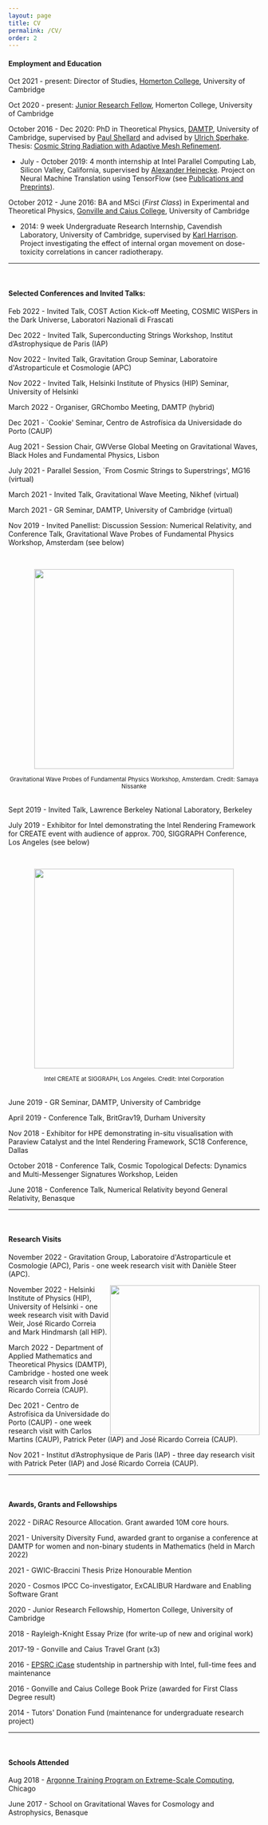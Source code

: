 ```yaml
---
layout: page
title: CV
permalink: /CV/
order: 2
---
```


#### __Employment and Education__

Oct 2021 - present:  Director of Studies, [Homerton College](https://www.homerton.cam.ac.uk/), University of Cambridge

Oct 2020 - present:  [Junior Research Fellow](https://www.homerton.cam.ac.uk/people/amelia-drew), Homerton College, University of Cambridge

October 2016 - Dec 2020:  PhD in Theoretical Physics, [DAMTP](https://www.damtp.cam.ac.uk/), University of Cambridge, supervised by [Paul Shellard](http://www.damtp.cam.ac.uk/person/eps1) and advised by [Ulrich Sperhake](https://www.damtp.cam.ac.uk/person/us248). Thesis: [Cosmic String Radiation with Adaptive Mesh Refinement](https://www.repository.cam.ac.uk/handle/1810/322596).

* July - October 2019: 4 month internship at Intel Parallel Computing Lab, Silicon Valley, California, supervised by [Alexander Heinecke](https://www.intel.com/content/www/us/en/research/researchers/alexander-heinecke.html). Project on Neural Machine Translation using TensorFlow (see [Publications and Preprints](http://localhost:4000/publications/)).

October 2012 - June 2016: BA and MSci (_First Class_) in Experimental and Theoretical Physics, [Gonville and Caius College](https://www.cai.cam.ac.uk/), University of Cambridge

* 2014: 9 week Undergraduate Research Internship, Cavendish Laboratory, University of Cambridge, supervised by [Karl Harrison](https://www.c2d3.cam.ac.uk/directory/466/dr-karl-harrison). Project investigating the effect of internal organ movement on dose-toxicity correlations in cancer radiotherapy.

***

<br/>

#### __Selected Conferences and Invited Talks:__

Feb 2022 - Invited Talk, COST Action Kick-off Meeting, COSMIC WISPers in the Dark Universe, Laboratori Nazionali di Frascati

Dec 2022 - Invited Talk, Superconducting Strings Workshop, Institut d’Astrophysique de Paris (IAP)

Nov 2022 - Invited Talk, Gravitation Group Seminar, Laboratoire d'Astroparticule et Cosmologie (APC)

Nov 2022 - Invited Talk, Helsinki Institute of Physics (HIP)  Seminar, University of Helsinki

March 2022 - Organiser, GRChombo Meeting, DAMTP (hybrid)

Dec 2021 - `Cookie' Seminar, Centro de Astrofísica da Universidade do Porto (CAUP)

Aug 2021 - Session Chair, GWVerse Global Meeting on Gravitational Waves, Black Holes and Fundamental Physics, Lisbon

July 2021 - Parallel Session, `From Cosmic Strings to Superstrings', MG16 (virtual)

March 2021 - Invited Talk, Gravitational Wave Meeting, Nikhef (virtual)

March 2021 - GR Seminar, DAMTP, University of Cambridge (virtual)

Nov 2019 - Invited Panellist: Discussion Session: Numerical Relativity, and Conference Talk, Gravitational Wave Probes of Fundamental Physics Workshop, Amsterdam (see below)

<br/>

<p align="center"><img src="https://amelialdrew.github.io/cv/Amsterdam3.png" width="400" style="float:center"></p>

<div align="center"><sup>Gravitational Wave Probes of Fundamental Physics Workshop, Amsterdam. Credit: Samaya Nissanke</sup> </div>

<br/>

Sept 2019 - Invited Talk, Lawrence Berkeley National Laboratory, Berkeley

July 2019 - Exhibitor for Intel demonstrating the Intel Rendering Framework for CREATE event with audience of approx. 700, SIGGRAPH Conference, Los Angeles (see below)

<br/>

<p align="center"><img src="https://amelialdrew.github.io/cv/SIGGRAPH.jpg" width="400" style="float:center"></p>

<div align="center"><sup>Intel CREATE at SIGGRAPH, Los Angeles. Credit: Intel Corporation</sup> </div>

<br/>

June 2019 - GR Seminar, DAMTP, University of Cambridge

April 2019 - Conference Talk, BritGrav19, Durham University

<!--March 2019 - Talk, Cambridge-LMU Cosmology Meeting, LMU, Munich-->

Nov 2018 - Exhibitor for HPE demonstrating in-situ visualisation with Paraview Catalyst and the Intel Rendering Framework, SC18 Conference, Dallas

October 2018 - Conference Talk, Cosmic Topological Defects: Dynamics and Multi-Messenger Signatures Workshop, Leiden

June 2018 - Conference Talk, Numerical Relativity beyond General Relativity, Benasque

***

<br/>

#### __Research Visits__

November 2022 - Gravitation Group, Laboratoire d'Astroparticule et Cosmologie (APC), Paris - one week research visit with Danièle Steer (APC).

<img src="https://amelialdrew.github.io/cv/Screenshot 2023-01-09 at 10.16.32.png" width="300" style="float:right">

November 2022 - Helsinki Institute of Physics (HIP), University of Helsinki - one week research visit with David Weir, José Ricardo Correia and Mark Hindmarsh (all HIP).

March 2022 - Department of Applied Mathematics and Theoretical Physics (DAMTP), Cambridge - hosted one week research visit from José Ricardo Correia (CAUP).

Dec 2021 - Centro de Astrofísica da Universidade do Porto (CAUP) - one week research visit with Carlos Martins (CAUP), Patrick Peter (IAP) and José Ricardo Correia
(CAUP). 

Nov 2021 - Institut d’Astrophysique de Paris (IAP) - three day research visit with Patrick Peter (IAP) and José Ricardo Correia (CAUP).

***

<br/>

#### __Awards, Grants and Fellowships__

<!-- 2022 - DiRAC Resource Allocation -->

2022 - DiRAC Resource Allocation. Grant awarded 10M core hours.

2021 - University Diversity Fund, awarded grant to organise a conference at DAMTP for women and non-binary students in Mathematics (held in March 2022)

2021 - GWIC-Braccini Thesis Prize Honourable Mention

2020 - Cosmos IPCC Co-investigator, ExCALIBUR Hardware and Enabling Software Grant

2020 - Junior Research Fellowship, Homerton College, University of Cambridge

2018 - Rayleigh-Knight Essay Prize (for write-up of new and original work)

2017-19 - Gonville and Caius Travel Grant (x3)

2016 - [EPSRC iCase](https://www.ukri.org/councils/epsrc/career-and-skills-development/studentships/industrial-case/) studentship in partnership with Intel, full-time fees and maintenance

2016 - Gonville and Caius College Book Prize (awarded for First Class Degree result)

2014 - Tutors' Donation Fund (maintenance for undergraduate research project)

***

<br/>

#### __Schools Attended__

Aug 2018 - [Argonne Training Program on Extreme-Scale Computing](https://extremecomputingtraining.anl.gov/), Chicago

June 2017 - School on Gravitational Waves for Cosmology and Astrophysics, Benasque